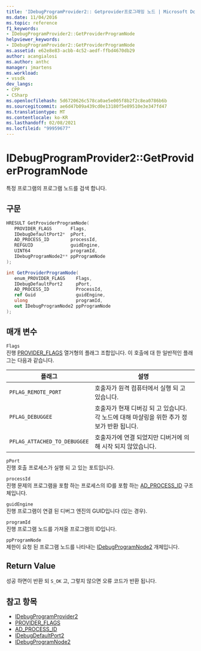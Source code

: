 ```yaml
---
title: 'IDebugProgramProvider2:: Getprovider프로그래밍 노드 | Microsoft Docs'
ms.date: 11/04/2016
ms.topic: reference
f1_keywords:
- IDebugProgramProvider2::GetProviderProgramNode
helpviewer_keywords:
- IDebugProgramProvider2::GetProviderProgramNode
ms.assetid: e62e8e83-acbb-4c52-aedf-ffbd4670db29
author: acangialosi
ms.author: anthc
manager: jmartens
ms.workload:
- vssdk
dev_langs:
- CPP
- CSharp
ms.openlocfilehash: 5d6720626c578ca0ae5e005f8b2f2c8ea0786b6b
ms.sourcegitcommit: ae6d47b09a439cd0e13180f5e89510e3e347fd47
ms.translationtype: MT
ms.contentlocale: ko-KR
ms.lasthandoff: 02/08/2021
ms.locfileid: "99959677"
---
```

# <a name="idebugprogramprovider2getproviderprogramnode"></a>IDebugProgramProvider2::GetProviderProgramNode
특정 프로그램의 프로그램 노드를 검색 합니다.

## <a name="syntax"></a>구문

```cpp
HRESULT GetProviderProgramNode(
   PROVIDER_FLAGS       Flags,
   IDebugDefaultPort2*  pPort,
   AD_PROCESS_ID        processId,
   REFGUID              guidEngine,
   UINT64               programId,
   IDebugProgramNode2** ppProgramNode
);
```

```csharp
int GetProviderProgramNode(
   enum_PROVIDER_FLAGS    Flags,
   IDebugDefaultPort2     pPort,
   AD_PROCESS_ID          ProcessId,
   ref Guid               guidEngine,
   ulong                  programId,
   out IDebugProgramNode2 ppProgramNode
);
```

## <a name="parameters"></a>매개 변수
`Flags`\
진행 [PROVIDER_FLAGS](../../../extensibility/debugger/reference/provider-flags.md) 열거형의 플래그 조합입니다. 이 호출에 대 한 일반적인 플래그는 다음과 같습니다.

|플래그|설명|
|----------|-----------------|
|`PFLAG_REMOTE_PORT`|호출자가 원격 컴퓨터에서 실행 되 고 있습니다.|
|`PFLAG_DEBUGGEE`|호출자가 현재 디버깅 되 고 있습니다. 각 노드에 대해 마샬링을 위한 추가 정보가 반환 됩니다.|
|`PFLAG_ATTACHED_TO_DEBUGGEE`|호출자가에 연결 되었지만 디버거에 의해 시작 되지 않았습니다.|

`pPort`\
진행 호출 프로세스가 실행 되 고 있는 포트입니다.

`processId`\
진행 문제의 프로그램을 포함 하는 프로세스의 ID를 포함 하는 [AD_PROCESS_ID](../../../extensibility/debugger/reference/ad-process-id.md) 구조체입니다.

`guidEngine`\
진행 프로그램이 연결 된 디버그 엔진의 GUID입니다 (있는 경우).

`programId`\
진행 프로그램 노드를 가져올 프로그램의 ID입니다.

`ppProgramNode`\
제한이 요청 된 프로그램 노드를 나타내는 [IDebugProgramNode2](../../../extensibility/debugger/reference/idebugprogramnode2.md) 개체입니다.

## <a name="return-value"></a>Return Value
 성공 하면이 반환 되 `S_OK` 고, 그렇지 않으면 오류 코드가 반환 됩니다.

## <a name="see-also"></a>참고 항목
- [IDebugProgramProvider2](../../../extensibility/debugger/reference/idebugprogramprovider2.md)
- [PROVIDER_FLAGS](../../../extensibility/debugger/reference/provider-flags.md)
- [AD_PROCESS_ID](../../../extensibility/debugger/reference/ad-process-id.md)
- [IDebugDefaultPort2](../../../extensibility/debugger/reference/idebugdefaultport2.md)
- [IDebugProgramNode2](../../../extensibility/debugger/reference/idebugprogramnode2.md)
